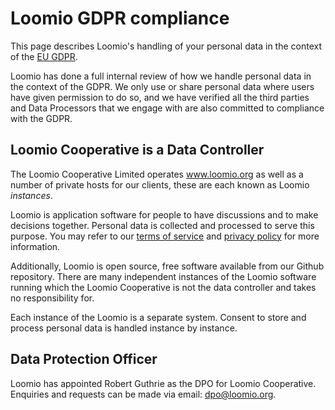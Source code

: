 # Loomio GDPR compliance

This page describes Loomio's handling of your personal data in the context of the [EU GDPR](https://www.eugdpr.org/).

Loomio has done a full internal review of how we handle personal data in the context of the GDPR. We only use or share personal data where users have given permission to do so, and we have verified all the third parties and Data Processors that we engage with are also committed to compliance with the GDPR.

## Loomio Cooperative is a Data Controller
The Loomio Cooperative Limited operates www.loomio.org as well as a number of private hosts for our clients, these are each known as Loomio _instances_.

Loomio is application software for people to have discussions and to make decisions together. Personal data is collected and processed to serve this purpose. You may refer to our [terms of service](terms_of_service) and [privacy policy](privacy_policy) for more information.

Additionally, Loomio is open source, free software available from our Github repository. There are many independent instances of the Loomio software running which the Loomio Cooperative is not the data controller and takes no responsibility for.

Each instance of the Loomio is a separate system. Consent to store and process personal data is handled instance by instance.

## Data Protection Officer

Loomio has appointed Robert Guthrie as the DPO for Loomio Cooperative. Enquiries and requests can be made via email: dpo@loomio.org.
